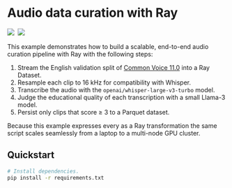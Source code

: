 # Audio data curation with Ray

<div align="left">
<a target="_blank" href="https://console.anyscale.com/"><img src="https://img.shields.io/badge/🚀 Run_on-Anyscale-9hf"></a>&nbsp;
<a href="https://github.com/anyscale/e2e-audio" role="button"><img src="https://img.shields.io/static/v1?label=&amp;message=View%20On%20GitHub&amp;color=586069&amp;logo=github&amp;labelColor=2f363d"></a>&nbsp;
</div>

This example demonstrates how to build a scalable, end-to-end audio curation pipeline with Ray with the following steps:

1. Stream the English validation split of [Common Voice 11.0](https://huggingface.co/datasets/mozilla-foundation/common_voice_11_0) into a Ray Dataset.
2. Resample each clip to 16 kHz for compatibility with Whisper.
3. Transcribe the audio with the `openai/whisper-large-v3-turbo` model.
4. Judge the educational quality of each transcription with a small Llama-3 model.
5. Persist only clips that score ≥ 3 to a Parquet dataset.

Because this example expresses every as a Ray transformation the same script scales seamlessly from a laptop to a multi-node GPU cluster.

## Quickstart

```bash
# Install dependencies.
pip install -r requirements.txt
```


